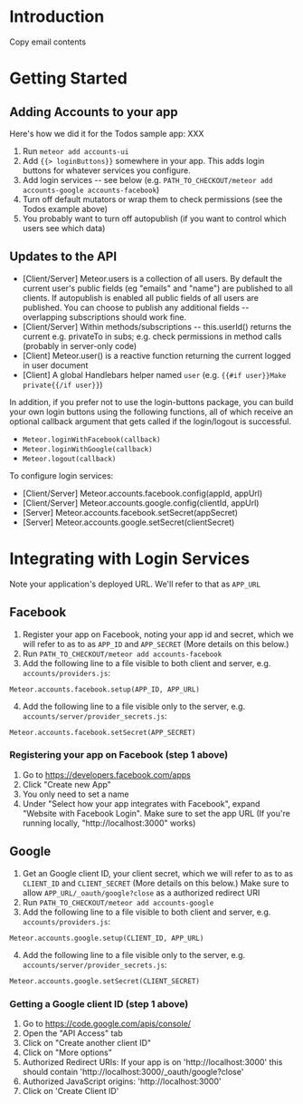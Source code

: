 # Introduction

Copy email contents

# Getting Started

## Adding Accounts to your app
Here's how we did it for the Todos sample app: XXX

1. Run `meteor add accounts-ui`
2. Add `{{> loginButtons}}` somewhere in your app. This adds login buttons for whatever services you configure.
3. Add login services -- see below (e.g. `PATH_TO_CHECKOUT/meteor add accounts-google accounts-facebook`)
4. Turn off default mutators or wrap them to check permissions (see the Todos example above)
5. You probably want to turn off autopublish (if you want to control which users see which data) 

## Updates to the API
- [Client/Server] Meteor.users is a collection of all users. By default the current user's public fields (eg "emails" and "name") are published to all clients. If autopublish is enabled all public fields of all users are published. You can choose to publish any additional fields -- overlapping subscriptions should work fine.
- [Client/Server] Within methods/subscriptions -- this.userId() returns the current e.g. privateTo in subs; e.g. check permissions in method calls (probably in server-only code)
- [Client] Meteor.user() is a reactive function returning the current logged in user document
- [Client] A global Handlebars helper named `user` (e.g. `{{#if user}}Make private{{/if user}}`)

In addition, if you prefer not to use the login-buttons package, you can build your own login buttons using the following functions, all of which receive an optional callback argument that gets called if the login/logout is successful.
- `Meteor.loginWithFacebook(callback)`
- `Meteor.loginWithGoogle(callback)`
- `Meteor.logout(callback)`

To configure login services:
- [Client/Server] Meteor.accounts.facebook.config(appId, appUrl)
- [Client/Server] Meteor.accounts.google.config(clientId, appUrl)
- [Server] Meteor.accounts.facebook.setSecret(appSecret)
- [Server] Meteor.accounts.google.setSecret(clientSecret)

# Integrating with Login Services

Note your application's deployed URL. We'll refer to that as `APP_URL`

## Facebook
1. Register your app on Facebook, noting your app id and secret, which we will refer to as to as `APP_ID` and `APP_SECRET` (More details on this below.)
2. Run `PATH_TO_CHECKOUT/meteor add accounts-facebook`
3. Add the following line to a file visible to both client and server, e.g. `accounts/providers.js`:
```
Meteor.accounts.facebook.setup(APP_ID, APP_URL)
```

4. Add the following line to a file visible only to the server, e.g. `accounts/server/provider_secrets.js`:
```
Meteor.accounts.facebook.setSecret(APP_SECRET)
```

### Registering your app on Facebook (step 1 above)
1. Go to https://developers.facebook.com/apps
2. Click "Create new App"
3. You only need to set a name
4. Under "Select how your app integrates with Facebook", expand "Website with Facebook Login". Make sure to set the app URL (If you're running locally, "http://localhost:3000" works)
 

## Google
1. Get an Google client ID, your client secret, which we will refer to as to as `CLIENT_ID` and `CLIENT_SECRET` (More details on this below.) Make sure to allow `APP_URL/_oauth/google?close` as a authorized redirect URI
2. Run `PATH_TO_CHECKOUT/meteor add accounts-google`
3. Add the following line to a file visible to both client and server, e.g. `accounts/providers.js`:
```
Meteor.accounts.google.setup(CLIENT_ID, APP_URL)
```

4. Add the following line to a file visible only to the server, e.g. `accounts/server/provider_secrets.js`:
```
Meteor.accounts.google.setSecret(CLIENT_SECRET)
```


### Getting a Google client ID (step 1 above)
1. Go to https://code.google.com/apis/console/
2. Open the "API Access" tab
3. Click on "Create another client ID"
4. Click on "More options"
5. Authorized Redirect URIs: If your app is on 'http://localhost:3000' this should contain 'http://localhost:3000/_oauth/google?close'
6. Authorized JavaScript origins: 'http://localhost:3000'
7. Click on 'Create Client ID'


